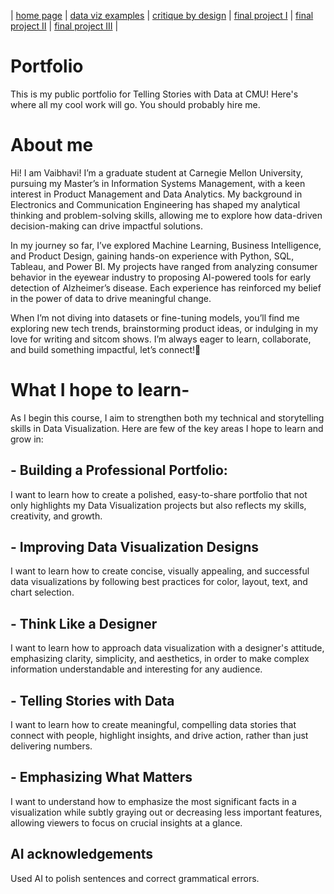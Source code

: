 | [home page](https://cmustudent.github.io/tswd-portfolio-templates/) | [data viz examples]([dataviz-examples](https://github.com/vaibhavviii01/vudgirka_portfolio/blob/main/dataviz-examples.md)) | [critique by design](critique-by-design) | [final project I](final-project-part-one) | [final project II](final-project-part-two) | [final project III](final-project-part-three) |

# Portfolio
This is my public portfolio for Telling Stories with Data at CMU!  Here's where all my cool work will go.  You should probably hire me. 

# **About me**
Hi! I am Vaibhavi! 
I’m a graduate student at Carnegie Mellon University, pursuing my Master’s in Information Systems Management, with a keen interest in Product Management and Data Analytics. My background in Electronics and Communication Engineering has shaped my analytical thinking and problem-solving skills, allowing me to explore how data-driven decision-making can drive impactful solutions.

In my journey so far, I’ve explored Machine Learning, Business Intelligence, and Product Design, gaining hands-on experience with Python, SQL, Tableau, and Power BI. My projects have ranged from analyzing consumer behavior in the eyewear industry to proposing AI-powered tools for early detection of Alzheimer’s disease. Each experience has reinforced my belief in the power of data to drive meaningful change.

When I’m not diving into datasets or fine-tuning models, you’ll find me exploring new tech trends, brainstorming product ideas, or indulging in my love for writing and sitcom shows. I’m always eager to learn, collaborate, and build something impactful, let’s connect!🚀

# **What I hope to learn-**
As I begin this course, I aim to strengthen both my technical and storytelling skills in Data Visualization. Here are few of the key areas I hope to learn and grow in: 

## - Building a Professional Portfolio: 
I want to learn how to create a polished, easy-to-share portfolio that not only highlights my Data Visualization projects but also reflects my skills, creativity, and growth.

## - Improving Data Visualization Designs
I want to learn how to create concise, visually appealing, and successful data visualizations by following best practices for color, layout, text, and chart selection.

## - Think Like a Designer
I want to learn how to approach data visualization with a designer's attitude, emphasizing clarity, simplicity, and aesthetics, in order to make complex information understandable and interesting for any audience.

## - Telling Stories with Data
I want to learn how to create meaningful, compelling data stories that connect with people, highlight insights, and drive action, rather than just delivering numbers.

## - Emphasizing What Matters
I want to understand how to emphasize the most significant facts in a visualization while subtly graying out or decreasing less important features, allowing viewers to focus on crucial insights at a glance.


## AI acknowledgements
Used AI to polish sentences and correct grammatical errors.
